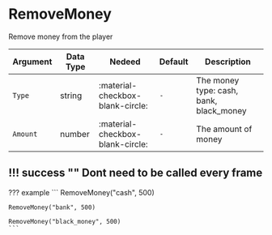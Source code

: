 # RemoveMoney
Remove money from the player

| Argument              | Data Type                            | Nedeed                    | Default                       | Description
| ----------------------| ------------------------------------ | ------------------------- |-------------------------------|-------------
| `Type`                | string | :material-checkbox-blank-circle: | `-` | The money type: cash, bank, black_money
| `Amount`                | number | :material-checkbox-blank-circle: | `-` | The amount of money

!!! success ""
    Dont need to be called every frame
---
??? example
    ```
    RemoveMoney("cash", 500)
    
    RemoveMoney("bank", 500)

    RemoveMoney("black_money", 500)
    ```     
